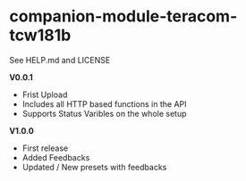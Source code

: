# companion-module-teracom-tcw181b
See HELP.md and LICENSE

**V0.0.1**
* Frist Upload
* Includes all HTTP based functions in the API
* Supports Status Varibles on the whole setup

**V1.0.0**
* First release
* Added Feedbacks
* Updated / New presets with feedbacks
